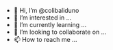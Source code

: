 - 👋 Hi, I’m @colibaliduno
- 👀 I’m interested in ...
- 🌱 I’m currently learning ...
- 💞️ I’m looking to collaborate on ...
- 📫 How to reach me ...

<!---
colibaliduno/colibaliduno is a ✨ special ✨ repository because its `README.md` (this file) appears on your GitHub profile.
You can click the Preview link to take a look at your changes.
--->
